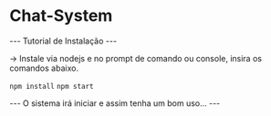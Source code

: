 # Chat-System

--- Tutorial de Instalação ---

-> Instale via nodejs e no prompt de comando ou console, insira os comandos abaixo.

<code>npm install</code>
<code>npm start</code>

--- O sistema irá iniciar e assim tenha um bom uso... ---
